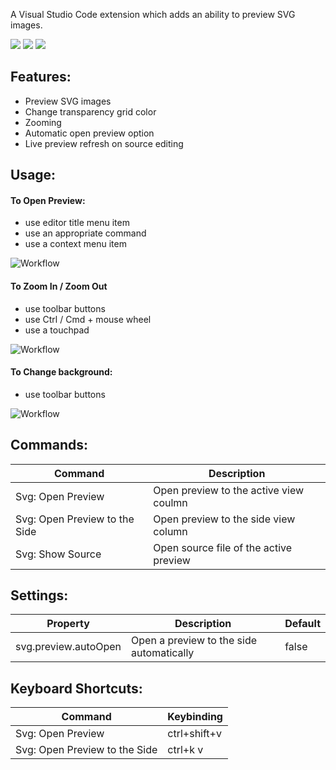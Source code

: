 A Visual Studio Code extension which adds an ability to preview SVG images.

[![](https://vsmarketplacebadge.apphb.com/version/vitaliymaz.vscode-svg-previewer.svg)](https://marketplace.visualstudio.com/items?itemName=vitaliymaz.vscode-svg-previewer)
[![](https://vsmarketplacebadge.apphb.com/downloads/vitaliymaz.vscode-svg-previewer.svg)](https://marketplace.visualstudio.com/items?itemName=vitaliymaz.vscode-svg-previewer)
[![](https://vsmarketplacebadge.apphb.com/rating/vitaliymaz.vscode-svg-previewer.svg)](https://marketplace.visualstudio.com/items?itemName=vitaliymaz.vscode-svg-previewer)

## Features:
- Preview SVG images
- Change transparency grid color
- Zooming
- Automatic open preview option
- Live preview refresh on source editing


## Usage: 

#### To Open Preview:
- use editor title menu item
- use an appropriate command
- use a context menu item

![Workflow](https://github.com/vitaliymaz/vscode-svg-previewer/raw/master/media/open-preview.gif)

#### To Zoom In / Zoom Out
- use toolbar buttons
- use Ctrl / Cmd + mouse wheel
- use a touchpad

![Workflow](https://github.com/vitaliymaz/vscode-svg-previewer/raw/master/media/zoom.gif)

#### To Change background:
- use toolbar buttons

![Workflow](https://github.com/vitaliymaz/vscode-svg-previewer/raw/master/media/change-background.gif)


## Commands:

| Command                        | Description                          |
|--------------------------------|--------------------------------------|
| Svg: Open Preview              | Open preview to the active view coulmn |
| Svg: Open Preview to the Side  | Open preview to the side view column |
| Svg: Show Source               | Open source file of the active preview |


## Settings:

| Property             | Description                              | Default |
|----------------------|------------------------------------------|---------|
| svg.preview.autoOpen | Open a preview to the side automatically | false   |


## Keyboard Shortcuts:

| Command                        | Keybinding                          |
|--------------------------------|--------------------------------------|
| Svg: Open Preview              | ctrl+shift+v |
| Svg: Open Preview to the Side  | ctrl+k v |
